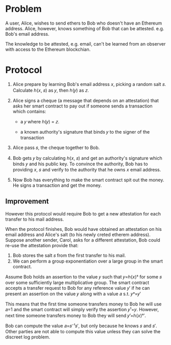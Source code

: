 
# Problem

A user, Alice, wishes to send ethers to Bob who doesn't have an Ethereum address. Alice, however, knows something of Bob that can be attested. e.g. Bob's email address.

The knowledge to be attested, e.g. email, can't be learned from an observer with access to the Ethereum blockchian.

# Protocol

1. Alice prepare by learning Bob's email address 𝑥, picking a random salt 𝑠. Calculate ℎ(𝑥, 𝑠) as 𝑦, then ℎ(𝑦) as 𝑧.

2. Alice signs a cheque (a message that depends on an attestation) that asks her smart contract to pay out if someone sends a transaction which contains:

    - a 𝑦 where ℎ(𝑦) = 𝑧.

    - a known authority's signature that binds 𝑦 to the signer of the
      transaction

3. Alice pass 𝑠, the cheque together to Bob.

4. Bob gets 𝑦 by calculating ℎ(𝑥, 𝑠) and get an authority's signature
    which binds 𝑦 and his public key. To convince the authority, Bob
    has to providing 𝑥, 𝑠 and verify to the authority that he owns 𝑥
    email address.

5. Now Bob has everything to make the smart contract spit out the
    money. He signs a transaction and get the money.

## Improvement

However this protocol would require Bob to get a new attestation for each
transfer to his mail address.

When the protocol finishes, Bob would have obtained an attestation on
his email address and Alice's salt (to his newly creted etherem
address). Suppose another sender, Carol, asks for a different
attestation, Bob could re-use the attestation provide that:

1. Bob stores the salt 𝑠 from the first transfer to his mail.
2. We can perform a group exponentiation over a large group in the smart contract.

Assume Bob holds an assertion to the value 𝑦 such that 𝑦=ℎ(𝑥)ˢ for some 𝑠 over some sufficiently large multiplicative group. The smart contract accepts a transfer request to Bob for any reference value 𝑦′ if he can present an assertion on the value 𝑦 along with a value 𝑎 s.t. 𝑦ᵃ=𝑦′

This means that the first time someone transfers money to Bob he will use 𝑎=1 and the smart contract will simply verify the assertion 𝑦¹=𝑦. However, next time someone transfers money to Bob they will send 𝑦’=ℎ(𝑥)ˢ′.

Bob can compute the value 𝑎=𝑠⁻¹𝑠′, but only because he knows 𝑠 and 𝑠′. Other parties are not able to compute this value unless they can solve the discreet log problem. 

